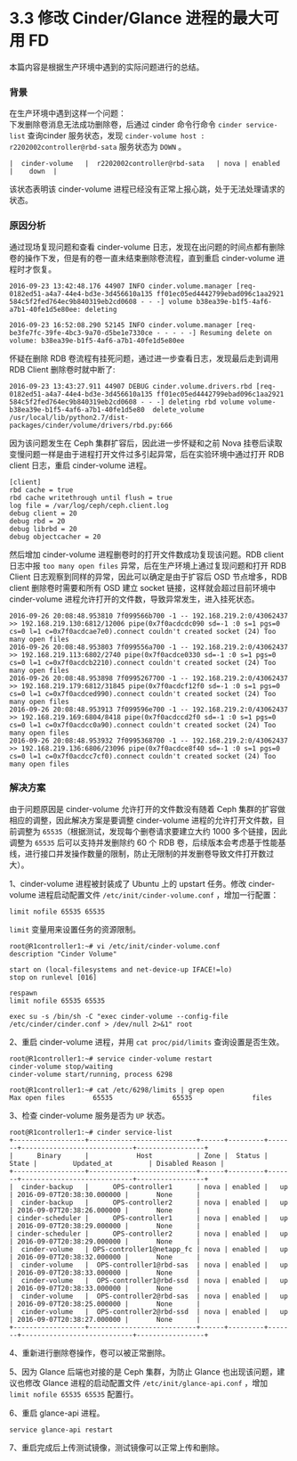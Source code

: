# 3.3 修改 Cinder/Glance 进程的最大可用 FD

本篇内容是根据生产环境中遇到的实际问题进行的总结。

### 背景

在生产环境中遇到这样一个问题：  
下发删除卷消息无法成功删除卷，后通过 cinder 命令行命令 `cinder service-list` 查询cinder 服务状态，发现 `cinder-volume host : r2202002controller@rbd-sata` 服务状态为 `DOWN` 。

	|  cinder-volume   |  r2202002controller@rbd-sata   | nova | enabled  |    down  |

该状态表明该 cinder-volume 进程已经没有正常上报心跳，处于无法处理请求的状态。

### 原因分析

通过现场复现问题和查看 cinder-volume 日志，发现在出问题的时间点都有删除卷的操作下发，但是有的卷一直未结束删除卷流程，直到重启 cinder-volume 进程时才恢复。

	2016-09-23 13:42:48.176 44907 INFO cinder.volume.manager [req-0182ed51-a4a7-44e4-bd3e-3d456610a135 ff01ec05ed4442799ebad096c1aa2921 584c5f2fed764ec9b840319eb2cd0608 - - -] volume b38ea39e-b1f5-4af6-a7b1-40fe1d5e80ee: deleting

	2016-09-23 16:52:08.290 52145 INFO cinder.volume.manager [req-be3fe7fc-39fe-4bc3-9a70-d5be1e7330ce - - - - -] Resuming delete on volume: b38ea39e-b1f5-4af6-a7b1-40fe1d5e80ee

怀疑在删除 RDB 卷流程有挂死问题，通过进一步查看日志，发现最后走到调用 RDB Client 删除卷时就中断了:

	2016-09-23 13:43:27.911 44907 DEBUG cinder.volume.drivers.rbd [req-0182ed51-a4a7-44e4-bd3e-3d456610a135 ff01ec05ed4442799ebad096c1aa2921 584c5f2fed764ec9b840319eb2cd0608 - - -] deleting rbd volume volume-b38ea39e-b1f5-4af6-a7b1-40fe1d5e80  delete_volume /usr/local/lib/python2.7/dist-packages/cinder/volume/drivers/rbd.py:666

因为该问题发生在 Ceph 集群扩容后，因此进一步怀疑和之前 Nova 挂卷后读取变慢问题一样是由于进程打开文件过多引起异常，后在实验环境中通过打开 RDB client 日志，重启 cinder-volume 进程。

    [client]
    rbd cache = true
    rbd cache writethrough until flush = true
    log file = /var/log/ceph/ceph.client.log
    debug client = 20
    debug rbd = 20
    debug librbd = 20
    debug objectcacher = 20

然后增加 cinder-volume 进程删卷时的打开文件数成功复现该问题。RDB client 日志中报 `too many open files` 异常，后在生产环境上通过复现问题和打开 RDB Client 日志观察到同样的异常，因此可以确定是由于扩容后 OSD 节点增多，RDB client 删除卷时需要和所有 OSD 建立 socket 链接，这样就会超过目前环境中 cinder-volume 进程允许打开的文件数，导致异常发生，进入挂死状态。

	2016-09-26 20:08:48.953810 7f099566b700 -1 -- 192.168.219.2:0/43062437 >> 192.168.219.130:6812/12006 pipe(0x7f0acdcdc090 sd=-1 :0 s=1 pgs=0 cs=0 l=1 c=0x7f0acdcae7e0).connect couldn't created socket (24) Too many open files
	2016-09-26 20:08:48.953803 7f099556a700 -1 -- 192.168.219.2:0/43062437 >> 192.168.219.113:6802/2740 pipe(0x7f0acdce0330 sd=-1 :0 s=1 pgs=0 cs=0 l=1 c=0x7f0acdcb2210).connect couldn't created socket (24) Too many open files
	2016-09-26 20:08:48.953898 7f0995267700 -1 -- 192.168.219.2:0/43062437 >> 192.168.219.179:6812/31845 pipe(0x7f0acdcf12f0 sd=-1 :0 s=1 pgs=0 cs=0 l=1 c=0x7f0acdced990).connect couldn't created socket (24) Too many open files
	2016-09-26 20:08:48.953913 7f099596e700 -1 -- 192.168.219.2:0/43062437 >> 192.168.219.169:6804/8418 pipe(0x7f0acdccd2f0 sd=-1 :0 s=1 pgs=0 cs=0 l=1 c=0x7f0acdcc0a90).connect couldn't created socket (24) Too many open files
	2016-09-26 20:08:48.953932 7f0995368700 -1 -- 192.168.219.2:0/43062437 >> 192.168.219.136:6806/23096 pipe(0x7f0acdce8f40 sd=-1 :0 s=1 pgs=0 cs=0 l=1 c=0x7f0acdcc7cf0).connect couldn't created socket (24) Too many open files

### 解决方案

由于问题原因是 cinder-volume 允许打开的文件数没有随着 Ceph 集群的扩容做相应的调整，因此解决方案是要调整 cinder-volume 进程的允许打开文件数，目前调整为 `65535`（根据测试，发现每个删卷请求要建立大约 1000 多个链接，因此调整为 `65535` 后可以支持并发删除约 60 个 RDB 卷，后续版本会考虑基于性能基线，进行接口并发操作数量的限制，防止无限制的并发删卷导致文件打开数过大）。

1、cinder-volume 进程被封装成了 Ubuntu 上的 upstart 任务。修改 cinder-volume 进程启动配置文件 `/etc/init/cinder-volume.conf` ，增加一行配置：

    limit nofile 65535 65535

`limit` 变量用来设置任务的资源限制。

	root@R1controller1:~# vi /etc/init/cinder-volume.conf
	description "Cinder Volume"

	start on (local-filesystems and net-device-up IFACE!=lo)
	stop on runlevel [016]

	respawn
    limit nofile 65535 65535

	exec su -s /bin/sh -C "exec cinder-volume --config-file /etc/cinder/cinder.conf > /dev/null 2>&1" root

2、重启 cinder-volume 进程，并用 `cat proc/pid/limits` 查询设置是否生效。

	root@R1controller1:~# service cinder-volume restart
	cinder-volume stop/waiting
	cinder-volume start/running, process 6298

	root@R1controller1:~# cat /etc/6298/limits | grep open
	Max open files       65535               65535               files

3、检查 cinder-volume 服务是否为 `UP` 状态。

	root@R1controller1:~# cinder service-list
	+------------------+---------------------------+------+---------+-------+----------------------------+-----------------+
	|      Binary      |            Host           | Zone |  Status | State |         Updated_at         | Disabled Reason |
	+------------------+---------------------------+------+---------+-------+----------------------------+-----------------+
	|  cinder-backup   |      OPS-controller1      | nova | enabled |   up  | 2016-09-07T20:38:30.000000 |       None      |
	|  cinder-backup   |      OPS-controller2      | nova | enabled |   up  | 2016-09-07T20:38:26.000000 |       None      |
	| cinder-scheduler |      OPS-controller1      | nova | enabled |   up  | 2016-09-07T20:38:29.000000 |       None      |
	| cinder-scheduler |      OPS-controller2      | nova | enabled |   up  | 2016-09-07T20:38:29.000000 |       None      |
	|  cinder-volume   | OPS-controller1@netapp_fc | nova | enabled |   up  | 2016-09-07T20:38:32.000000 |       None      |
	|  cinder-volume   |  OPS-controller1@rbd-sas  | nova | enabled |   up  | 2016-09-07T20:38:33.000000 |       None      |
	|  cinder-volume   |  OPS-controller1@rbd-ssd  | nova | enabled |   up  | 2016-09-07T20:38:33.000000 |       None      |
	|  cinder-volume   |  OPS-controller2@rbd-sas  | nova | enabled |   up  | 2016-09-07T20:38:25.000000 |       None      |
	|  cinder-volume   |  OPS-controller2@rbd-ssd  | nova | enabled |   up  | 2016-09-07T20:38:27.000000 |       None      |
	+------------------+---------------------------+------+---------+-------+----------------------------+-----------------+

4、重新进行删除卷操作，卷可以被正常删除。

5、因为 Glance 后端也对接的是 Ceph 集群，为防止 Glance 也出现该问题，建议也修改 Glance 进程的启动配置文件 `/etc/init/glance-api.conf` ，增加 `limit nofile 65535 65535` 配置行。

6、重启 glance-api 进程。

	service glance-api restart

7、重启完成后上传测试镜像，测试镜像可以正常上传和删除。
